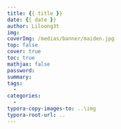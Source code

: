 ```yaml
---
title: {{ title }}
date: {{ date }}
author: Liloong3t
img: 
coverImg: /medias/banner/maiden.jpg
top: false
cover: true
toc: true
mathjax: false
password: 
summary: 
tags:
  - 
categories:
  - 
typora-copy-images-to: ..\img
typora-root-url: ..
---
```

